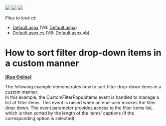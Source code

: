 <!-- default badges list -->
![](https://img.shields.io/endpoint?url=https://codecentral.devexpress.com/api/v1/VersionRange/128577888/13.1.4%2B)
[![](https://img.shields.io/badge/Open_in_DevExpress_Support_Center-FF7200?style=flat-square&logo=DevExpress&logoColor=white)](https://supportcenter.devexpress.com/ticket/details/E2747)
[![](https://img.shields.io/badge/📖_How_to_use_DevExpress_Examples-e9f6fc?style=flat-square)](https://docs.devexpress.com/GeneralInformation/403183)
<!-- default badges end -->
<!-- default file list -->
*Files to look at*:

* [Default.aspx](./CS/ASPxPivotGrid_CustomFilterItemsSorting/Default.aspx) (VB: [Default.aspx](./VB/ASPxPivotGrid_CustomFilterItemsSorting/Default.aspx))
* [Default.aspx.cs](./CS/ASPxPivotGrid_CustomFilterItemsSorting/Default.aspx.cs) (VB: [Default.aspx.vb](./VB/ASPxPivotGrid_CustomFilterItemsSorting/Default.aspx.vb))
<!-- default file list end -->
# How to sort filter drop-down items in a custom manner
<!-- run online -->
**[[Run Online]](https://codecentral.devexpress.com/e2747/)**
<!-- run online end -->


<p>The following example demonstrates how to sort filter drop-down items in a custom manner.<br />
In this example, the CustomFilterPopupItems event is handled to manage a list of filter items. This event is raised when an end-user invokes the filter drop-down. The event parameter provides access to the filter items list, which is then sorted by the length of the items' captions (if the corresponding option is selected).</p>

<br/>


